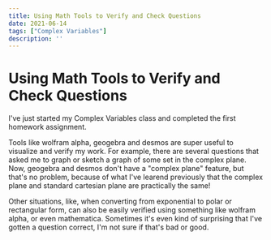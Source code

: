 ```yaml
---
title: Using Math Tools to Verify and Check Questions
date: 2021-06-14
tags: ["Complex Variables"]
description: ''
---
```


# Using Math Tools to Verify and Check Questions

I've just started my Complex Variables class and completed the first homework assignment.

Tools like wolfram alpha, geogebra and desmos are super useful to visualize and verify my work. For example, there are several questions that asked me to graph or sketch a graph of some set in the complex plane. Now, geogebra and desmos don't have a "complex plane" feature, but that's no problem, because of what I've learend previously that the complex plane and standard cartesian plane are practically the same!

Other situations, like, when converting from exponential to polar or rectangular form, can also be easily verified using something like wolfram alpha, or even mathematica. Sometimes it's even kind of surprising that I've gotten a question correct, I'm not sure if that's bad or good.